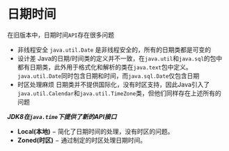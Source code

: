 # 日期时间

在旧版本中，日期时间`API`存在很多问题

- 非线程安全
  `java.util.Date` 是非线程安全的，所有的日期类都是可变的
- 设计差
  Java的日期/时间类的定义并不一致，在`java.util`和`java.sql`的包中都有日期类，此外用于格式化和解析的类在`java.text`包中定义。`java.util.Date`同时包含日期和时间，而`java.sql.Date`仅包含日期
- 时区处理麻烦
  日期类并不提供国际化，没有时区支持，因此Java引入了`java.util.Calendar`和`java.util.TimeZone`类，但他们同样存在上述所有的问题

***JDK8在`java.time`下提供了新的API接口***

- **Local(本地)** − 简化了日期时间的处理，没有时区的问题。
- **Zoned(时区)** − 通过制定的时区处理日期时间。